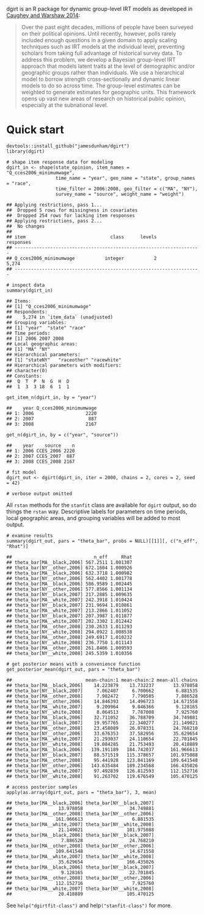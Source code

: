 dgirt is an R package for dynamic group-level IRT models as developed in
[Caughey and Warshaw
2014](http://pan.oxfordjournals.org/content/early/2015/02/04/pan.mpu021.full.pdf+html):

> Over the past eight decades, millions of people have been surveyed on
> their political opinions. Until recently, however, polls rarely
> included enough questions in a given domain to apply scaling
> techniques such as IRT models at the individual level, preventing
> scholars from taking full advantage of historical survey data. To
> address this problem, we develop a Bayesian group-level IRT approach
> that models latent traits at the level of demographic and/or
> geographic groups rather than individuals. We use a hierarchical model
> to borrow strength cross-sectionally and dynamic linear models to do
> so across time. The group-level estimates can be weighted to generate
> estimates for geographic units. This framework opens up vast new areas
> of research on historical public opinion, especially at the
> subnational level.

Quick start
===========

    devtools::install_github("jamesdunham/dgirt")
    library(dgirt)

    # shape item response data for modeling
    dgirt_in <- shape(state_opinion, item_names = "Q_cces2006_minimumwage",
                      time_name = "year", geo_name = "state", group_names = "race",
                      time_filter = 2006:2008, geo_filter = c("MA", "NY"),
                      survey_name = "source", weight_name = "weight")

    ## Applying restrictions, pass 1...
    ##  Dropped 5 rows for missingness in covariates
    ##  Dropped 254 rows for lacking item responses
    ## Applying restrictions, pass 2...
    ##  No changes
    ## 
    ## item                               class      levels       responses
    ## --------------------------------------------------------------------
    ## Q_cces2006_minimumwage           integer           2           5,274
    ## --------------------------------------------------------------------

    # inspect data
    summary(dgirt_in)

    ## Items:
    ## [1] "Q_cces2006_minimumwage"
    ## Respondents:
    ##    5,274 in `item_data` (unadjusted)
    ## Grouping variables:
    ## [1] "year"  "state" "race" 
    ## Time periods:
    ## [1] 2006 2007 2008
    ## Local geographic areas:
    ## [1] "MA" "NY"
    ## Hierarchical parameters:
    ## [1] "stateNY"   "raceother" "racewhite"
    ## Hierarchical parameters with modifiers:
    ## character(0)
    ## Constants:
    ##  Q  T  P  N  G  H  D 
    ##  1  3  3 18  6  1  1

    get_item_n(dgirt_in, by = "year")

    ##    year Q_cces2006_minimumwage
    ## 1: 2006                   2220
    ## 2: 2007                    887
    ## 3: 2008                   2167

    get_n(dgirt_in, by = c("year", "source"))

    ##    year    source    n
    ## 1: 2006 CCES_2006 2220
    ## 2: 2007 CCES_2007  887
    ## 3: 2008 CCES_2008 2167

    # fit model
    dgirt_out <- dgirt(dgirt_in, iter = 2000, chains = 2, cores = 2, seed = 42)

    # verbose output omitted

All `rstan` methods for the `stanfit` class are available for `dgirt`
output, so do things the `rstan` way. Descriptive labels for parameters
on time periods, local geographic areas, and grouping variables will be
added to most output.

    # examine results
    summary(dgirt_out, pars = "theta_bar", probs = NULL)[[1]][, c("n_eff", "Rhat")]

    ##                              n_eff     Rhat
    ## theta_bar[MA__black,2006] 567.2511 1.001307
    ## theta_bar[NY__other,2006] 672.1604 1.000926
    ## theta_bar[MA__black,2006] 632.3718 1.000982
    ## theta_bar[NY__other,2006] 562.4402 1.001778
    ## theta_bar[MA__black,2006] 586.9589 1.002445
    ## theta_bar[NY__other,2006] 577.8566 1.001134
    ## theta_bar[NY__black,2007] 217.2885 1.009635
    ## theta_bar[MA__white,2007] 242.3918 1.010424
    ## theta_bar[NY__black,2007] 231.9694 1.010861
    ## theta_bar[MA__white,2007] 213.2866 1.011052
    ## theta_bar[NY__black,2007] 207.3987 1.011877
    ## theta_bar[MA__white,2007] 202.3302 1.012442
    ## theta_bar[MA__other,2008] 230.2633 1.011293
    ## theta_bar[NY__white,2008] 294.0922 1.008538
    ## theta_bar[MA__other,2008] 249.6917 1.010232
    ## theta_bar[NY__white,2008] 236.7750 1.011143
    ## theta_bar[MA__other,2008] 261.8406 1.009593
    ## theta_bar[NY__white,2008] 245.5359 1.010356

    # get posterior means with a convenience function
    get_posterior_mean(dgirt_out, pars = "theta_bar")

    ##                           mean-chain:1 mean-chain:2 mean-all chains
    ## theta_bar[MA__black,2006]    14.223879    13.732237       13.978058
    ## theta_bar[NY__black,2007]     7.062407     6.700662        6.881535
    ## theta_bar[MA__other,2008]     7.982472     7.790585        7.886528
    ## theta_bar[NY__other,2006]    14.846393    14.496723       14.671558
    ## theta_bar[MA__white,2007]     9.209964     9.046366        9.128165
    ## theta_bar[NY__white,2008]     8.064513     7.787008        7.925760
    ## theta_bar[MA__black,2006]    32.711052    36.788709       34.749881
    ## theta_bar[NY__black,2007]    19.957765    22.340277       21.149021
    ## theta_bar[MA__other,2008]    23.458089    26.078331       24.768210
    ## theta_bar[NY__other,2006]    33.676353    37.582956       35.629654
    ## theta_bar[MA__white,2007]    21.293037    24.110654       22.701845
    ## theta_bar[NY__white,2008]    19.084285    21.753493       20.418889
    ## theta_bar[MA__black,2006]   139.191189   184.742037      161.966613
    ## theta_bar[NY__black,2007]    88.571519   115.378657      101.975088
    ## theta_bar[MA__other,2008]    95.441928   123.841169      109.641548
    ## theta_bar[NY__other,2006]   143.635484   189.234568      166.435026
    ## theta_bar[MA__white,2007]    97.492839   126.812593      112.152716
    ## theta_bar[NY__white,2008]    91.263702   119.676549      105.470125

    # access posterior samples
    apply(as.array(dgirt_out, pars = "theta_bar"), 3, mean)

    ## theta_bar[MA__black,2006] theta_bar[NY__black,2007] 
    ##                 13.978058                 34.749881 
    ## theta_bar[MA__other,2008] theta_bar[NY__other,2006] 
    ##                161.966613                  6.881535 
    ## theta_bar[MA__white,2007] theta_bar[NY__white,2008] 
    ##                 21.149021                101.975088 
    ## theta_bar[MA__black,2006] theta_bar[NY__black,2007] 
    ##                  7.886528                 24.768210 
    ## theta_bar[MA__other,2008] theta_bar[NY__other,2006] 
    ##                109.641548                 14.671558 
    ## theta_bar[MA__white,2007] theta_bar[NY__white,2008] 
    ##                 35.629654                166.435026 
    ## theta_bar[MA__black,2006] theta_bar[NY__black,2007] 
    ##                  9.128165                 22.701845 
    ## theta_bar[MA__other,2008] theta_bar[NY__other,2006] 
    ##                112.152716                  7.925760 
    ## theta_bar[MA__white,2007] theta_bar[NY__white,2008] 
    ##                 20.418889                105.470125

See `help("dgirtfit-class")` and help`("stanfit-class")` for more.
